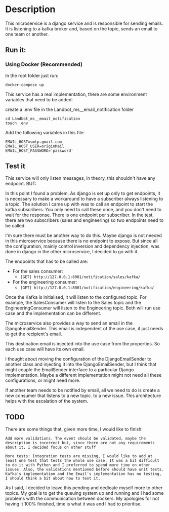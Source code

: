# Description

This microservice is a django service and is responsible for sending emails. It is listening to a kafka broker and,
based on the topic, sends an email to one team or another.

## Run it:

### Using Docker (Recommended)

In the root folder just run:

`docker-compose up`

This service has a real implementation, there are some environment variables that need to be added:

create a .env file in the Landbot_ms__email_notification folder

```
cd Landbot_ms__email_notification
touch .env
```
Add the following variables in this file:

```
EMAIL_HOST=smtp.gmail.com
EMAIL_HOST_USER=originMail
EMAIL_HOST_PASSWORD='password'
```

## Test it

This service will only listen messages, in theory, this shouldn't have any endpoint. BUT:

In this point I found a problem. As django is set up only to get endpoints, it is necessary to make a workaround to have a subscriber always listening to a topic. The solution I came up with was to call an endpoint to start the kafka subscribers. You only need to call these once, and you don't need to wait for the response. There is one endpoint per subscriber. In the test, there are two subscribers (sales and engineering) so two endpoints need to be called.

I'm sure there must be another way to do this. Maybe django is not needed in this microservice because there is no endpoint to expose. But since all the configuration, mainly control inversion and dependency injection, was done in django in the other microservice, I decided to go with it.

The endpoints that has to be called are:

* For the sales consumer:
  * `[GET] http://127.0.0.1:8001/notification/sales/kafka/`
* For the engineering consumer:
  * `[GET] http://127.0.0.1:8001/notification/engineering/kafka/`

Once the Kafka is initialised, it will listen to the configured topic. For example, the SalesConsumer will listen to the Sales topic and the EngineeringConsumer will listen to the Engineering topic. Both will run
use case and the implementation can be different.

The microservice also provides a way to send an email in the DjangoEmailSender. This email is independent of the use
case, it just needs to get the recipient's email.

This destination email is injected into the use case from the properties. So each use case will have its own email.

I thought about moving the configuration of the DjangoEmailSender to another class and injecting it into the DjangoEmailSender,
but I think that might couple the EmailSender interface to a particular Django implementation. Maybe a different
implementation might not need all these configurations, or might need more.

If another team needs to be notified by email, all we need to do is create a new consumer that listens to a new topic.
to a new issue. This architecture helps with the escalation of the system.

## TODO
There are some things that, given more time, I would like to finish:

    Add more validations. The event should be validated, maybe the description is incorrect but, since there are not any requirements about it, I decided focus on other stuff

    More tests: Integration tests are missing, I would like to add at least one test that tests the whole use case. It was a bit difficult to do it with Python and I preferred to spend more time on other issues. Also, the validations mentioned before should have unit tests. Kafka's implementation and the Email's implementation has no testing, I should think a bit about how to test it.

As I said, I decided to leave this pending and dedicate myself more to other topics. My goal is to get the queuing system up and running and I had some problems with the communication between dockers. My apologies for not having it 100% finished, time is what it was and I had to prioritise.
